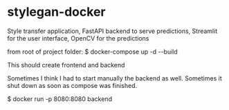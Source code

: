 # stylegan-docker
Style transfer application, FastAPI backend to serve predictions, Streamlit for the user interface, OpenCV for the predictions


from root of project folder:
$ docker-compose up -d --build

This should create frontend and backend 


Sometimes I think I had to start manually the backend as well. Sometimes it shut down as soon as compose was finished. 

$ docker run -p 8080:8080 backend
